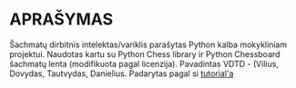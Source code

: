 # APRAŠYMAS
Šachmatų dirbitnis intelektas/variklis parašytas Python kalba mokykliniam projektui. Naudotas kartu su Python Chess library ir Python Chessboard šachmatų lenta (modifikuota pagal licenzija). Pavadintas VDTD - (Vilius, Dovydas, Tautvydas, Danielius. Padarytas pagal si [tutorial'a](https://medium.com/dscvitpune/lets-create-a-chess-ai-8542a12afef)


